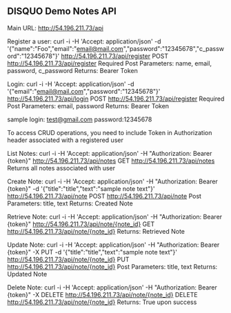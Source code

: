 ## DISQUO Demo Notes API

Main URL: http://54.196.211.73/api

Register a user:
curl -i -H 'Accept: application/json' -d '{"name":"Foo","email":"email@mail.com","password":"12345678","c_password":"12345678"}' http://54.196.211.73/api/register
POST http://54.196.211.73/api/register 
Required Post Parameters:
name, email, password, c_password
Returns:
Bearer Token


Login:
curl -i -H 'Accept: application/json' -d '{"email":"email@mail.com","password":"12345678"}' http://54.196.211.73/api/login
POST http://54.196.211.73/api/register 
Required Post Parameters:
email, password
Returns:
Bearer Token

sample login: test@gmail.com  password:12345678

To access CRUD operations, you need to include Token in Authorization header associated with a registered user

List Notes: 
curl -i -H 'Accept: application/json' -H "Authorization: Bearer {token}" http://54.196.211.73/api/notes
GET http://54.196.211.73/api/notes
Returns all notes associated with user

Create Note:
curl -i -H 'Accept: application/json' -H "Authorization: Bearer {token}" -d '{"title":"title","text":"sample note text"}' http://54.196.211.73/api/note
POST http://54.196.211.73/api/note
Post Parameters:
title, text
Returns:
Created Note

Retrieve Note:
curl -i -H 'Accept: application/json' -H "Authorization: Bearer {token}" http://54.196.211.73/api/note/{note_id}
GET http://54.196.211.73/api/note/{note_id}
Returns:
Retrieved Note

Update Note:
curl -i -H 'Accept: application/json' -H "Authorization: Bearer {token}" -X PUT -d '{"title":"title","text":"sample note text"}' http://54.196.211.73/api/note/{note_id}
PUT http://54.196.211.73/api/note/{note_id}
Post Parameters:
title, text
Returns:
Updated Note

Delete Note:
curl -i -H 'Accept: application/json' -H "Authorization: Bearer {token}" -X DELETE http://54.196.211.73/api/note/{note_id}
DELETE http://54.196.211.73/api/note/{note_id}
Returns:
True upon success


